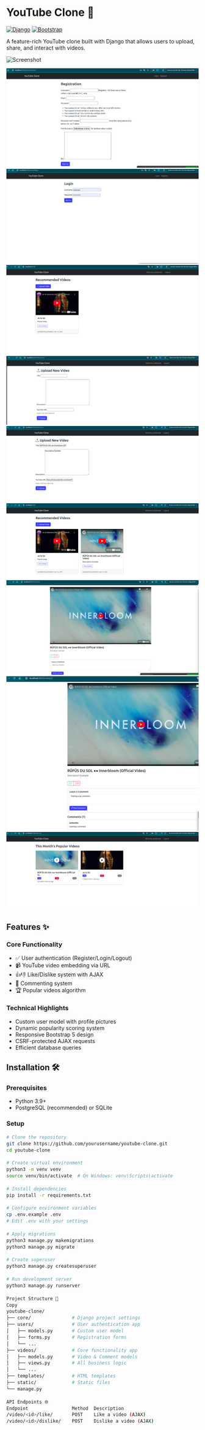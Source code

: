 # YouTube Clone 🎥

[![Django](https://img.shields.io/badge/Django-4.2-brightgreen)](https://www.djangoproject.com/)
[![Bootstrap](https://img.shields.io/badge/Bootstrap-5.3-blueviolet)](https://getbootstrap.com/)

A feature-rich YouTube clone built with Django that allows users to upload, share, and interact with videos.

![Screenshot](screenshot.png) <!-- Add your screenshot later -->


![alt text](image.png)
![alt text](image-1.png)
![alt text](image-2.png)
![alt text](image-3.png)
![alt text](image-4.png)
![alt text](image-5.png)
![alt text](image-7.png)
![alt text](image-8.png)
![alt text](image-9.png)


## Features ✨

### Core Functionality
- ✅ User authentication (Register/Login/Logout)
- 📹 YouTube video embedding via URL
- 👍👎 Like/Dislike system with AJAX
- 💬 Commenting system
- 🏆 Popular videos algorithm

### Technical Highlights
- Custom user model with profile pictures
- Dynamic popularity scoring system
- Responsive Bootstrap 5 design
- CSRF-protected AJAX requests
- Efficient database queries

## Installation 🛠️

### Prerequisites
- Python 3.9+
- PostgreSQL (recommended) or SQLite

### Setup
```bash
# Clone the repository
git clone https://github.com/yourusername/youtube-clone.git
cd youtube-clone

# Create virtual environment
python3 -m venv venv
source venv/bin/activate  # On Windows: venv\Scripts\activate

# Install dependencies
pip install -r requirements.txt

# Configure environment variables
cp .env.example .env
# Edit .env with your settings

# Apply migrations
python3 manage.py makemigrations
python3 manage.py migrate

# Create superuser
python3 manage.py createsuperuser

# Run development server
python3 manage.py runserver

Project Structure 📂
Copy
youtube-clone/
├── core/               # Django project settings
├── users/              # User authentication app
│   ├── models.py       # Custom user model
│   ├── forms.py        # Registration forms
│   └── ...
├── videos/             # Core functionality app
│   ├── models.py       # Video & Comment models
│   ├── views.py        # All business logic
│   └── ...
├── templates/          # HTML templates
├── static/             # Static files
└── manage.py

API Endpoints 🌐
Endpoint	            Method	Description
/video/<id>/like/	    POST	Like a video (AJAX)
/video/<id>/dislike/	POST	Dislike a video (AJAX)